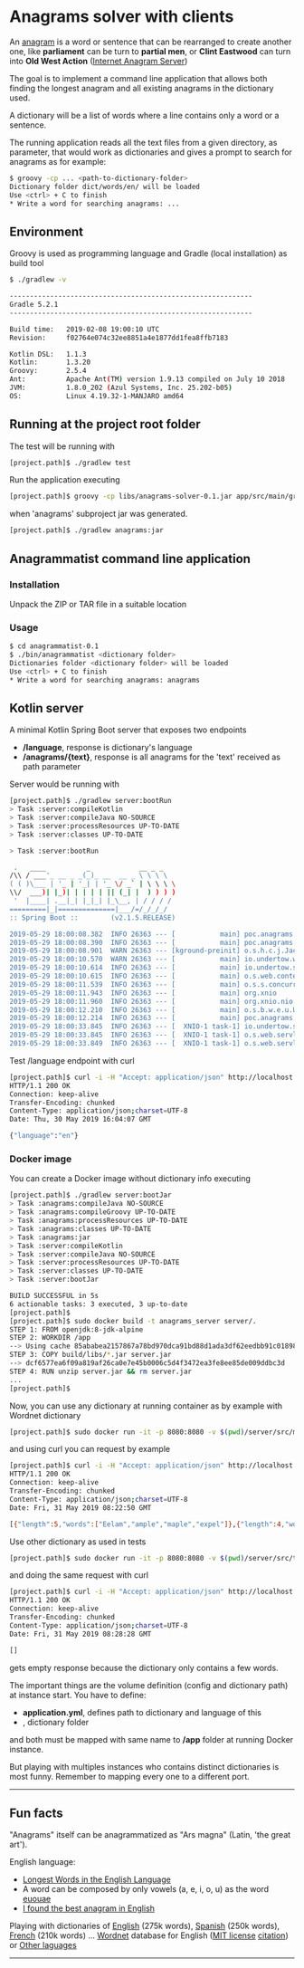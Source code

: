 # Anagrams solver with clients

An [anagram][1] is a word or sentence that can be rearranged to create another one, like **parliament** can be 
turn to **partial men**, or **Clint Eastwood** can turn into **Old West Action** ([Internet Anagram Server][2])

The goal is to implement a command line application that allows both finding the longest anagram and all existing 
anagrams in the dictionary used.

A dictionary will be a list of words where a line contains only a word or a sentence.

The running application reads all the text files from a given directory, as parameter, that would work as dictionaries and gives a 
prompt to search for anagrams as for example:

```bash
$ groovy -cp ... <path-to-dictionary-folder>
Dictionary folder dict/words/en/ will be loaded
Use <ctrl> + C to finish
* Write a word for searching anagrams: ...
```

## Environment

Groovy is used as programming language and Gradle (local installation) as build tool 

```bash
$ ./gradlew -v

------------------------------------------------------------
Gradle 5.2.1
------------------------------------------------------------

Build time:   2019-02-08 19:00:10 UTC
Revision:     f02764e074c32ee8851a4e1877dd1fea8ffb7183

Kotlin DSL:   1.1.3
Kotlin:       1.3.20
Groovy:       2.5.4
Ant:          Apache Ant(TM) version 1.9.13 compiled on July 10 2018
JVM:          1.8.0_202 (Azul Systems, Inc. 25.202-b05)
OS:           Linux 4.19.32-1-MANJARO amd64

```

## Running at the project root folder

The test will be running with 

```bash
[project.path]$ ./gradlew test
```

Run the application executing 

```bash
[project.path]$ groovy -cp libs/anagrams-solver-0.1.jar app/src/main/groovy/Anagrammatist <dictionaries folder path>
```

when 'anagrams' subproject jar was generated.

```bash
[project.path]$ ./gradlew anagrams:jar
```

## Anagrammatist command line application

### Installation

Unpack the ZIP or TAR file in a suitable location

### Usage

```bash
$ cd anagrammatist-0.1
$ ./bin/anagrammatist <dictionary folder>
Dictionaries folder <dictionary folder> will be loaded
Use <ctrl> + C to finish
* Write a word for searching anagrams: anagrams
```

## Kotlin server
 
A minimal Kotlin Spring Boot server that exposes two endpoints
- **/language**, response is dictionary's language
- **/anagrams/{text}**, response is all anagrams for the 'text' received as path parameter

Server would be running with
 
 ```bash
 [project.path]$ ./gradlew server:bootRun
> Task :server:compileKotlin
> Task :server:compileJava NO-SOURCE
> Task :server:processResources UP-TO-DATE
> Task :server:classes UP-TO-DATE

> Task :server:bootRun

  .   ____          _            __ _ _
 /\\ / ___'_ __ _ _(_)_ __  __ _ \ \ \ \
( ( )\___ | '_ | '_| | '_ \/ _` | \ \ \ \
 \\/  ___)| |_)| | | | | || (_| |  ) ) ) )
  '  |____| .__|_| |_|_| |_\__, | / / / /
 =========|_|==============|___/=/_/_/_/
 :: Spring Boot ::        (v2.1.5.RELEASE)

2019-05-29 18:00:08.382  INFO 26363 --- [           main] poc.anagrams.ApplicationKt               : Starting ApplicationKt on spectre with PID 26363 (/home/migupl/Develop/github.com/chal-yaas/server/build/classes/kotlin/main started by migupl in /home/migupl/Develop/github.com/chal-yaas/server)
2019-05-29 18:00:08.390  INFO 26363 --- [           main] poc.anagrams.ApplicationKt               : No active profile set, falling back to default profiles: default
2019-05-29 18:00:08.901  WARN 26363 --- [kground-preinit] o.s.h.c.j.Jackson2ObjectMapperBuilder    : For Jackson Kotlin classes support please add "com.fasterxml.jackson.module:jackson-module-kotlin" to the classpath
2019-05-29 18:00:10.570  WARN 26363 --- [           main] io.undertow.websockets.jsr               : UT026010: Buffer pool was not set on WebSocketDeploymentInfo, the default pool will be used
2019-05-29 18:00:10.614  INFO 26363 --- [           main] io.undertow.servlet                      : Initializing Spring embedded WebApplicationContext
2019-05-29 18:00:10.615  INFO 26363 --- [           main] o.s.web.context.ContextLoader            : Root WebApplicationContext: initialization completed in 2013 ms
2019-05-29 18:00:11.539  INFO 26363 --- [           main] o.s.s.concurrent.ThreadPoolTaskExecutor  : Initializing ExecutorService 'applicationTaskExecutor'
2019-05-29 18:00:11.943  INFO 26363 --- [           main] org.xnio                                 : XNIO version 3.3.8.Final
2019-05-29 18:00:11.960  INFO 26363 --- [           main] org.xnio.nio                             : XNIO NIO Implementation Version 3.3.8.Final
2019-05-29 18:00:12.210  INFO 26363 --- [           main] o.s.b.w.e.u.UndertowServletWebServer     : Undertow started on port(s) 8080 (http) with context path ''
2019-05-29 18:00:12.214  INFO 26363 --- [           main] poc.anagrams.ApplicationKt               : Started ApplicationKt in 4.735 seconds (JVM running for 5.506)
2019-05-29 18:00:33.845  INFO 26363 --- [  XNIO-1 task-1] io.undertow.servlet                      : Initializing Spring DispatcherServlet 'dispatcherServlet'
2019-05-29 18:00:33.845  INFO 26363 --- [  XNIO-1 task-1] o.s.web.servlet.DispatcherServlet        : Initializing Servlet 'dispatcherServlet'
2019-05-29 18:00:33.849  INFO 26363 --- [  XNIO-1 task-1] o.s.web.servlet.DispatcherServlet        : Completed initialization in 4 ms
```
 
Test /language endpoint with curl
 
```bash
[project.path]$ curl -i -H "Accept: application/json" http://localhost:8080/language
HTTP/1.1 200 OK
Connection: keep-alive
Transfer-Encoding: chunked
Content-Type: application/json;charset=UTF-8
Date: Thu, 30 May 2019 16:04:07 GMT

{"language":"en"}
```

### Docker image

You can create a Docker image without dictionary info executing
```bash
[project.path]$ ./gradlew server:bootJar
> Task :anagrams:compileJava NO-SOURCE
> Task :anagrams:compileGroovy UP-TO-DATE
> Task :anagrams:processResources UP-TO-DATE
> Task :anagrams:classes UP-TO-DATE
> Task :anagrams:jar
> Task :server:compileKotlin
> Task :server:compileJava NO-SOURCE
> Task :server:processResources UP-TO-DATE
> Task :server:classes UP-TO-DATE
> Task :server:bootJar

BUILD SUCCESSFUL in 5s
6 actionable tasks: 3 executed, 3 up-to-date
[project.path]$
[project.path]$ sudo docker build -t anagrams_server server/.
STEP 1: FROM openjdk:8-jdk-alpine
STEP 2: WORKDIR /app
--> Using cache 85ababea2157867a78bd970dca91bd88d1ada3df62eedbb91c018985eff35377
STEP 3: COPY build/libs/*.jar server.jar
--> dcf6577ea6f09a819af26ca0e7e45b0006c5d4f3472ea3fe8ee85de009ddbc3d
STEP 4: RUN unzip server.jar && rm server.jar
...
[project.path]$ 
```

Now, you can use any dictionary at running container as by example with Wordnet dictionary
```bash
[project.path]$ sudo docker run -it -p 8080:8080 -v $(pwd)/server/src/main/resources/wordnet:/app/wordnet -v $(pwd)/server/src/main/resources/application.yml:/app/application.yml anagrams_server
```

and using curl you can request by example
```bash
[project.path]$ curl -i -H "Accept: application/json" http://localhost:8080/anagrams/example
HTTP/1.1 200 OK
Connection: keep-alive
Transfer-Encoding: chunked
Content-Type: application/json;charset=UTF-8
Date: Fri, 31 May 2019 08:22:50 GMT

[{"length":5,"words":["Eelam","ample","maple","expel"]},{"length":4,"words":["alee","male","Elam","lame","meal","pale","leap","peal","plea","axle","apex","lamp","palm","peel"]},{"length":3,"words":["ale","lea","ape","pea","axe","alp","lap","pal","lax","map","pax","eel","lee","elm"]},{"length":2,"words":["Ea","la","ma","ax","em","pe","LP"]}]
```

Use other dictionary as used in tests
```bash
[project.path]$ sudo docker run -it -p 8080:8080 -v $(pwd)/server/src/test/resources/dict:/app/dict -v $(pwd)/server/src/test/resources/application.yml:/app/application.yml anagrams_server
```

and doing the same request with curl
```bash
[project.path]$ curl -i -H "Accept: application/json" http://localhost:8080/anagrams/example
HTTP/1.1 200 OK
Connection: keep-alive
Transfer-Encoding: chunked
Content-Type: application/json;charset=UTF-8
Date: Fri, 31 May 2019 08:28:28 GMT

[]
```

gets empty response because the dictionary only contains a few words.

The important things are the volume definition (config and dictionary path) at instance start. 
You have to define:
- **application.yml**, defines path to dictionary and language of this
- **<folder>**, dictionary folder

and both must be mapped with same name to **/app** folder at running Docker instance.

But playing with multiples instances who contains distinct dictionaries is most funny. Remember to mapping every one 
to a different port.

---
## Fun facts

"Anagrams" itself can be anagrammatized as "Ars magna" (Latin, 'the great art').

English language:
- [Longest Words in the English Language][3]
- A word can be composed by only vowels (a, e, i, o, u) as the word [euouae][4]
- [I found the best anagram in English][5]

Playing with dictionaries of [English][6] (275k words), [Spanish][7] (250k words), [French][8] (210k words) ... 
[Wordnet][9] database for English ([MIT license][10] [citation][11]) or [Other laguages][12]

---
[1]: https://en.wikipedia.org/wiki/Anagram
[2]: https://wordsmith.org/anagram/index.html
[3]: https://grammar.yourdictionary.com/word-lists/longest-words-in-the-english-language.html
[4]: https://en.wikipedia.org/wiki/Euouae
[5]: https://blog.plover.com/lang/anagram-scoring.html
[6]: https://github.com/zeke/an-array-of-english-words
[7]: https://github.com/words/an-array-of-spanish-words
[8]: https://github.com/words/an-array-of-french-words
[9]: https://wordnet.princeton.edu/download/current-version
[10]: https://wordnet.princeton.edu/license-and-commercial-use
[11]: https://wordnet.princeton.edu/citing-wordnet
[12]: http://globalwordnet.org/resources/wordnets-in-the-world/
